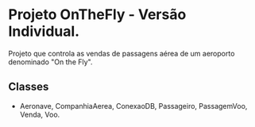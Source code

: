 # Projeto OnTheFly - Versão Individual.
Projeto que controla as vendas de passagens aérea de um aeroporto denominado "On the Fly".
## Classes 
- Aeronave, CompanhiaAerea, ConexaoDB, Passageiro, PassagemVoo, Venda, Voo. 

